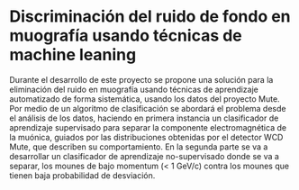 # Discriminación del ruido de fondo en muografía usando técnicas de machine leaning  
Durante el desarrollo de este proyecto se propone una solución para la eliminación del ruido en muografía usando técnicas de aprendizaje automatizado de forma sistemática, usando los datos del proyecto Mute. Por medio de un algoritmo de clasificación se abordará el problema desde el análisis de los datos, haciendo en primera instancia un clasificador de aprendizaje supervisado para separar la componente electromagnética de la muónica, guiados por las distribuciones obtenidas por el detector WCD Mute, que describen su comportamiento. En la segunda parte se va a desarrollar un clasificador de aprendizaje no-supervisado donde se va a separar, los mounes de bajo momentum ($<$ 1 GeV/c) contra los mounes que tienen baja probabilidad de desviación.
